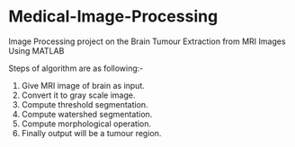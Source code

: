 # Medical-Image-Processing

Image Processing project on the Brain Tumour Extraction from MRI Images Using MATLAB 

Steps of algorithm are as following:-

1) Give MRI image of brain as input. 
2) Convert it to gray scale image. 
3) Compute threshold segmentation. 
4) Compute watershed segmentation. 
5) Compute morphological operation. 
6) Finally output will be a tumour region.
